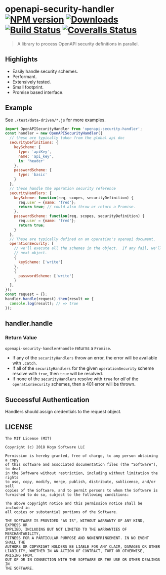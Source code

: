 # openapi-security-handler [![NPM version][npm-image]][npm-url] [![Downloads][downloads-image]][npm-url] [![Build Status][travis-image]][travis-url] [![Coveralls Status][coveralls-image]][coveralls-url]
> A library to process OpenAPI security definitions in parallel.

## Highlights

* Easily handle security schemes.
* Performant.
* Extensively tested.
* Small footprint.
* Promise based interface.

## Example

See `./test/data-driven/*.js` for more examples.

```javascript
import OpenAPISecurityHandler from 'openapi-security-handler';
const handler = new OpenAPISecurityHandler({
  // these are typically taken from the global api doc
  securityDefinitions: {
    keyScheme: {
      type: 'apiKey',
      name: 'api_key',
      in: 'header'
    },
    passwordScheme: {
      type: 'basic'
    }
  },
  // these handle the operation security reference
  securityHandlers: {
    keyScheme: function(req, scopes, securityDefinition) {
      req.user = {name: 'fred'};
      return true; // could also throw or return a Promise.
    },
    passwordScheme: function(req, scopes, securityDefinition) {
      req.user = {name: 'fred'};
      return true;
    }
  },
  // These are typically defined on an operation's openapi document.
  operationSecurity: [
    // we'll execute all the schemes in the object.  If any fail, we'll move to the
    // next object.
    {
      keyScheme: ['write']
    },
    {
      passwordScheme: ['write']
    }
  ],
});
const request = {};
handler.handle(request).then(result => {
  console.log(result); // => true
});
```

## handler.handle
### Return Value

`openapi-security-handler#handle` returns a `Promise`.

* If any of the `securityHandlers` throw an error, the error will be available with `.catch`.
* If all of the `securityHandlers` for the given `operationSecurity` scheme resolve with `true`, then `true` will be resolved.
* If none of the `securityHandlers` resolve with `true` for _all_ of the `operationSecurity` schemes, then a 401 error will be thrown.

## Successful Authentication

Handlers should assign credentials to the request object.

## LICENSE
``````
The MIT License (MIT)

Copyright (c) 2018 Kogo Software LLC

Permission is hereby granted, free of charge, to any person obtaining a copy
of this software and associated documentation files (the "Software"), to deal
in the Software without restriction, including without limitation the rights
to use, copy, modify, merge, publish, distribute, sublicense, and/or sell
copies of the Software, and to permit persons to whom the Software is
furnished to do so, subject to the following conditions:

The above copyright notice and this permission notice shall be included in
all copies or substantial portions of the Software.

THE SOFTWARE IS PROVIDED "AS IS", WITHOUT WARRANTY OF ANY KIND, EXPRESS OR
IMPLIED, INCLUDING BUT NOT LIMITED TO THE WARRANTIES OF MERCHANTABILITY,
FITNESS FOR A PARTICULAR PURPOSE AND NONINFRINGEMENT. IN NO EVENT SHALL THE
AUTHORS OR COPYRIGHT HOLDERS BE LIABLE FOR ANY CLAIM, DAMAGES OR OTHER
LIABILITY, WHETHER IN AN ACTION OF CONTRACT, TORT OR OTHERWISE, ARISING FROM,
OUT OF OR IN CONNECTION WITH THE SOFTWARE OR THE USE OR OTHER DEALINGS IN
THE SOFTWARE.
``````

[downloads-image]: http://img.shields.io/npm/dm/openapi-security-handler.svg
[npm-url]: https://npmjs.org/package/openapi-security-handler
[npm-image]: http://img.shields.io/npm/v/openapi-security-handler.svg

[travis-url]: https://travis-ci.org/kogosoftwarellc/open-api
[travis-image]: https://api.travis-ci.org/kogosoftwarellc/open-api.svg?branch=master

[coveralls-url]: https://coveralls.io/r/kogosoftwarellc/open-api
[coveralls-image]: https://coveralls.io/repos/github/kogosoftwarellc/open-api/badge.svg?branch=master
